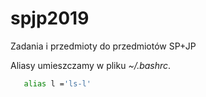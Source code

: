# spjp2019
Zadania i przedmioty do przedmiotów SP+JP

Aliasy umieszczamy w pliku *~/.bashrc*.

```sh
   alias l ='ls-l'
```

